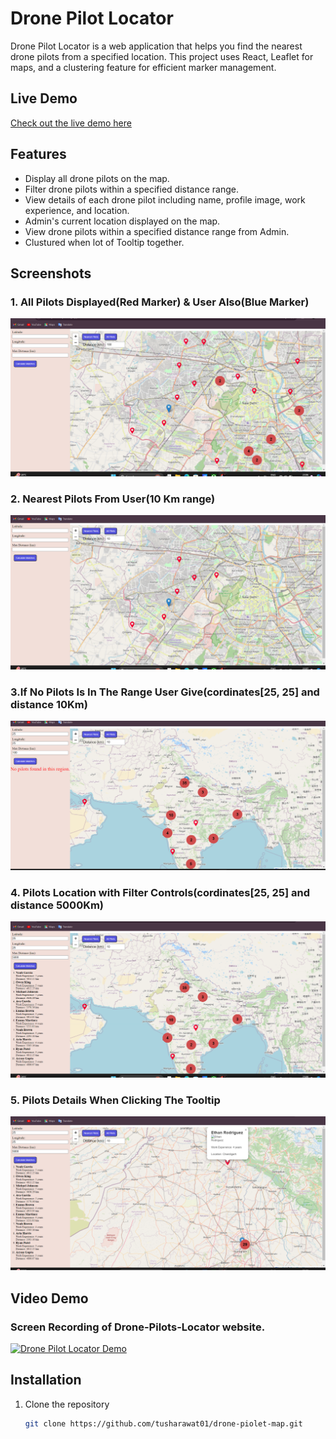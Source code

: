 # Drone Pilot Locator

Drone Pilot Locator is a web application that helps you find the nearest drone pilots from a specified location. This project uses React, Leaflet for maps, and a clustering feature for efficient marker management.

## Live Demo

[Check out the live demo here](https://drone-pilot-map.netlify.app/)

## Features

- Display all drone pilots on the map.
- Filter drone pilots within a specified distance range.
- View details of each drone pilot including name, profile image, work experience, and location.
- Admin's current location displayed on the map.
- View drone pilots within a specified distance range from Admin.
- Clustured when lot of Tooltip together.

## Screenshots

### 1. All Pilots Displayed(Red Marker) & User Also(Blue Marker)
![All Pilots Displayed](public/screenshots/LandingPage&ShowingUserLocation.png)

### 2. Nearest Pilots From User(10 Km range)
![Nearest Pilots From User](public/screenshots/PilotsNearYou.png)

### 3.If No Pilots Is In The Range User Give(cordinates[25, 25] and distance 10Km)
![If No Pilots Is In The Range User Give](public/screenshots/NoPilotInARange.png)

### 4. Pilots Location with Filter Controls(cordinates[25, 25] and distance 5000Km)
![Pilots Location with Filter Controls](public/screenshots/FilterTop10Pilots.png)

### 5. Pilots Details When Clicking The Tooltip
![Pilots Details When Clicking The Tooltip](public/screenshots/DetailsOfEveryPilot.png)

## Video Demo

### Screen Recording of Drone-Pilots-Locator website.
[![Drone Pilot Locator Demo](https://img.youtube.com/vi/5bmOmVaYuwI/0.jpg)](https://www.youtube.com/watch?v=5bmOmVaYuwI)


## Installation

1. Clone the repository
   ```sh
   git clone https://github.com/tusharawat01/drone-piolet-map.git


